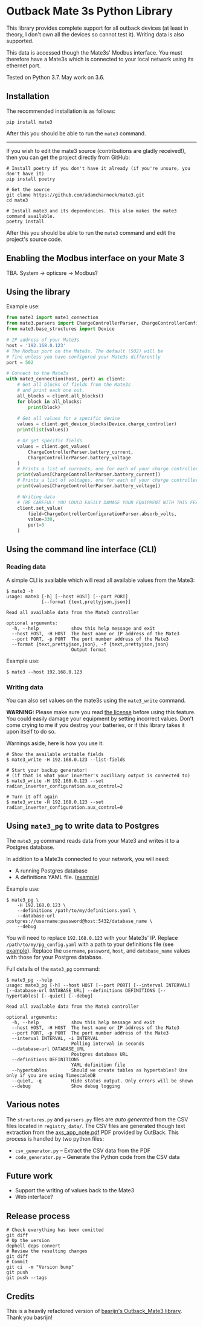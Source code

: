# Outback Mate 3s Python Library

This library provides complete support for all outback devices (at least in theory, 
I don't own all the devices so cannot test it). Writing data is also supported.

This data is accessed though the Mate3s' Modbus interface. You must therefore 
have a Mate3s which is connected to your local network using its ethernet port.

Tested on Python 3.7. May work on 3.6.

## Installation

The recommended installation is as follows:

```
pip install mate3
```

After this you should be able to run the `mate3` command.

---

If you wish to edit the mate3 source (contributions are gladly received!), 
then you can get the project directly from GitHub:

```
# Install poetry if you don't have it already (if you're unsure, you don't have it)
pip install poetry

# Get the source
git clone https://github.com/adamcharnock/mate3.git
cd mate3

# Install mate3 and its dependencies. This also makes the mate3 command available.
poetry install
```

After this you should be able to run the `mate3` command and edit the 
project's source code.

## Enabling the Modbus interface on your Mate 3

TBA. System -> opticsre -> Modbus?

## Using the library

Example use:

```python
from mate3 import mate3_connection
from mate3.parsers import ChargeControllerParser, ChargeControllerConfigurationParser
from mate3.base_structures import Device

# IP address of your Mate3s
host = '192.168.0.123'
# The Modbus port on the Mate3s. The default (502) will be 
# fine unless you have configured your Mate3s differently
port = 502

# Connect to the Mate3s
with mate3_connection(host, port) as client:
    # Get all blocks of fields from the Mate3s 
    # and print each one out.
    all_blocks = client.all_blocks()
    for block in all_blocks:
        print(block)
    
    # Get all values for a specific device
    values = client.get_device_blocks(Device.charge_controller)
    print(list(values))

    # Or get specific fields
    values = client.get_values(
        ChargeControllerParser.battery_current, 
        ChargeControllerParser.battery_voltage
    )
    # Prints a list of currents, one for each of your charge controllers
    print(values[ChargeControllerParser.battery_current]) 
    # Prints a list of voltages, one for each of your charge controllers
    print(values[ChargeControllerParser.battery_voltage])

    # Writing data
    # (BE CAREFUL! YOU COULD EASILY DAMAGE YOUR EQUIPMENT WITH THIS FEATURE!)
    client.set_value(
        field=ChargeControllerConfigurationParser.absorb_volts,
        value=330,
        port=3
    )

```

## Using the command line interface (CLI)

### Reading data

A simple CLI is available which will read all available values from the Mate3:

```
$ mate3 -h
usage: mate3 [-h] [--host HOST] [--port PORT]
             [--format {text,prettyjson,json}]

Read all available data from the Mate3 controller

optional arguments:
  -h, --help            show this help message and exit
  --host HOST, -H HOST  The host name or IP address of the Mate3
  --port PORT, -p PORT  The port number address of the Mate3
  --format {text,prettyjson,json}, -f {text,prettyjson,json}
                        Output format
```

Example use:

```
$ mate3 --host 192.168.0.123
```

### Writing data

You can also set values on the mate3s using the `mate3_write` command.

**WARNING:** Please make sure you read [the license](https://github.com/adamcharnock/mate3/blob/master/LICENSE) 
before using this feature. You could easily damage your equipment by setting 
incorrect values. Don't come crying to me if you destroy your batteries, 
or if this library takes it upon itself to do so.

Warnings aside, here is how you use it:

```
# Show the available writable fields
$ mate3_write -H 192.168.0.123 --list-fields

# Start your backup generator! 
# (if that is what your inverter's auxiliary output is connected to)
$ mate3_write -H 192.168.0.123 --set radian_inverter_configuration.aux_control=2

# Turn it off again
$ mate3_write -H 192.168.0.123 --set radian_inverter_configuration.aux_control=0
```

## Using `mate3_pg` to write data to Postgres

The `mate3_pg` command reads data from your Mate3 and writes it to a Postgres database.

In addition to a Mate3s connected to your network, you will need:

* A running Postgres database
* A definitions YAML file. ([example](https://github.com/adamcharnock/mate3/blob/master/pg_config.yaml))

Example use:

```
$ mate3_pg \
    -H 192.168.0.123 \ 
    --definitions /path/to/my/definitions.yaml \
    --database-url postgres://username:password@host:5432/database_name \
    --debug
```

You will need to replace `192.168.0.123` with your Mate3s' IP. Replace `/path/to/my/pg_config.yaml` with 
a path to your definitions file (see [example](https://github.com/adamcharnock/mate3/blob/master/pg_config.yaml)).
Replace the `username`, `password`, `host`, and `database_name` values with those for your Postgres database.

Full details of the `mate3_pg` command:

```
$ mate3_pg --help
usage: mate3_pg [-h] --host HOST [--port PORT] [--interval INTERVAL] [--database-url DATABASE_URL] --definitions DEFINITIONS [--hypertables] [--quiet] [--debug]

Read all available data from the Mate3 controller

optional arguments:
  -h, --help            show this help message and exit
  --host HOST, -H HOST  The host name or IP address of the Mate3
  --port PORT, -p PORT  The port number address of the Mate3
  --interval INTERVAL, -i INTERVAL
                        Polling interval in seconds
  --database-url DATABASE_URL
                        Postgres database URL
  --definitions DEFINITIONS
                        YAML definition file
  --hypertables         Should we create tables as hypertables? Use only if you are using TimescaleDB
  --quiet, -q           Hide status output. Only errors will be shown
  --debug               Show debug logging
```  

## Various notes

The `structures.py` and `parsers.py` files are *auto generated* 
from the CSV files located in `registry_data/`. The CSV files are 
generated though text extraction from the 
[axs_app_note.pdf](http://www.outbackpower.com/downloads/documents/appnotes/axs_app_note.pdf) 
PDF provided by OutBack. This process is handled by two python files:

* `csv_generator.py` – Extract the CSV data from the PDF
* `code_generator.py` – Generate the Python code from the CSV data

## Future work

* Support the writing of values back to the Mate3
* Web interface?

## Release process

```
# Check everything has been comitted
git diff
# Up the version
dephell deps convert
# Review the resulting changes
git diff
# Commit
git ci  -m "Version bump"
git push
git push --tags
```

## Credits

This is a heavily refactored version of 
[basrijn's Outback_Mate3 library](https://github.com/basrijn/Outback_Mate3).
Thank you basrijn!
